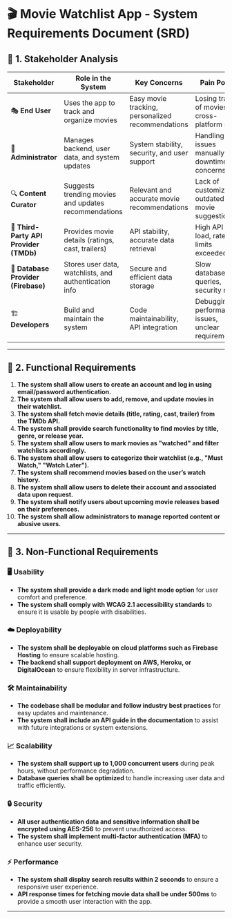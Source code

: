 # 🎬 Movie Watchlist App - System Requirements Document (SRD)

## 📌 1. Stakeholder Analysis

| Stakeholder           | Role in the System                                  | Key Concerns                                           | Pain Points                                        | Success Metrics                                              |
|-----------------------|----------------------------------------------------|--------------------------------------------------------|--------------------------------------------------|--------------------------------------------------------------|
| 🎭 **End User**        | Uses the app to track and organize movies         | Easy movie tracking, personalized recommendations      | Losing track of movies, no cross-platform sync   | Increased user retention, high app engagement                 |
| 🔐 **Administrator**   | Manages backend, user data, and system updates    | System stability, security, and user support           | Handling user issues manually, downtime concerns | High system uptime, low support requests                      |
| 🔍 **Content Curator** | Suggests trending movies and updates recommendations| Relevant and accurate movie recommendations             | Lack of customization, outdated movie suggestions | Increased user interaction with recommendations               |
| 🔌 **Third-Party API Provider (TMDb)** | Provides movie details (ratings, cast, trailers) | API stability, accurate data retrieval                   | High API call load, rate limits exceeded           | Minimal API downtime, fast response times                    |
| 💾 **Database Provider (Firebase)** | Stores user data, watchlists, and authentication info | Secure and efficient data storage                      | Slow database queries, security risks            | Fast data retrieval, zero security breaches                  |
| 🏗️ **Developers**      | Build and maintain the system                      | Code maintainability, API integration                  | Debugging performance issues, unclear requirements | Clean code, fast issue resolution                            |

---

## 📌 2. Functional Requirements

1. **The system shall allow users to create an account and log in using email/password authentication.**  
2. **The system shall allow users to add, remove, and update movies in their watchlist.**  
3. **The system shall fetch movie details (title, rating, cast, trailer) from the TMDb API.**  
4. **The system shall provide search functionality to find movies by title, genre, or release year.**  
5. **The system shall allow users to mark movies as "watched" and filter watchlists accordingly.**  
6. **The system shall allow users to categorize their watchlist (e.g., "Must Watch," "Watch Later").**  
7. **The system shall recommend movies based on the user’s watch history.**  
8. **The system shall allow users to delete their account and associated data upon request.**  
9. **The system shall notify users about upcoming movie releases based on their preferences.**  
10. **The system shall allow administrators to manage reported content or abusive users.**

---

## 📌 3. Non-Functional Requirements

### 🖥️ Usability  
- **The system shall provide a dark mode and light mode option** for user comfort and preference.  
- **The system shall comply with WCAG 2.1 accessibility standards** to ensure it is usable by people with disabilities.  

### ☁️ Deployability  
- **The system shall be deployable on cloud platforms such as Firebase Hosting** to ensure scalable hosting.  
- **The backend shall support deployment on AWS, Heroku, or DigitalOcean** to ensure flexibility in server infrastructure.  

### 🛠️ Maintainability  
- **The codebase shall be modular and follow industry best practices** for easy updates and maintenance.  
- **The system shall include an API guide in the documentation** to assist with future integrations or system extensions.  

### 📈 Scalability  
- **The system shall support up to 1,000 concurrent users** during peak hours, without performance degradation.  
- **Database queries shall be optimized** to handle increasing user data and traffic efficiently.  

### 🔒 Security  
- **All user authentication data and sensitive information shall be encrypted using AES-256** to prevent unauthorized access.  
- **The system shall implement multi-factor authentication (MFA)** to enhance user security.  

### ⚡ Performance  
- **The system shall display search results within 2 seconds** to ensure a responsive user experience.  
- **API response times for fetching movie data shall be under 500ms** to provide a smooth user interaction with the app.  

---

